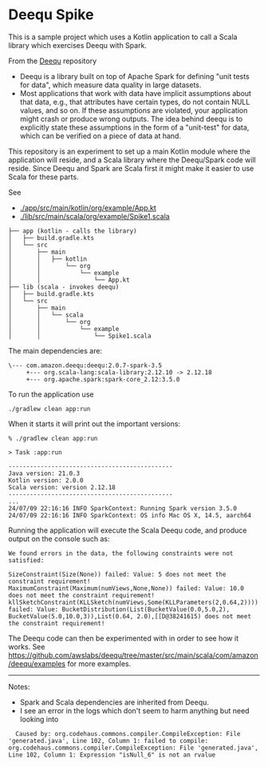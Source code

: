 # Deequ Spike

This is a sample project which uses a Kotlin application to call a Scala library which exercises Deequ with Spark.

From the [Deequ](https://github.com/awslabs/deequ) repository
- Deequ is a library built on top of Apache Spark for defining "unit tests for data", which measure data quality in large datasets.
- Most applications that work with data have implicit assumptions about that data, e.g., that attributes have certain types, do not contain NULL values, and so on. If these assumptions are violated, your application might crash or produce wrong outputs. The idea behind deequ is to explicitly state these assumptions in the form of a "unit-test" for data, which can be verified on a piece of data at hand.

This repository is an experiment to set up a main Kotlin module where the application will reside, and a Scala library where the Deequ/Spark code will reside. Since Deequ and Spark are Scala first it might make it easier to use Scala for these parts.

See 
- [./app/src/main/kotlin/org/example/App.kt](./app/src/main/kotlin/org/example/App.kt)
- [./lib/src/main/scala/org/example/Spike1.scala](./lib/src/main/scala/org/example/Spike1.scala)

```
├── app (kotlin - calls the library)
│   ├── build.gradle.kts
│   └── src
│       ├── main
│       │   ├── kotlin
│       │       └── org
│       │           └── example
│       │               └── App.kt
├── lib (scala - invokes deequ)
│   ├── build.gradle.kts
│   └── src
│       ├── main
│       │   └── scala
│       │       └── org
│       │           └── example
│       │               └── Spike1.scala
```

The main dependencies are:
```
\--- com.amazon.deequ:deequ:2.0.7-spark-3.5
     +--- org.scala-lang:scala-library:2.12.10 -> 2.12.18
     +--- org.apache.spark:spark-core_2.12:3.5.0
```

To run the application use
```
./gradlew clean app:run
```

When it starts it will print out the important versions:

```
% ./gradlew clean app:run

> Task :app:run

----------------------------------------------
Java version: 21.0.3
Kotlin version: 2.0.0
Scala version: version 2.12.18
----------------------------------------------
...
24/07/09 22:16:16 INFO SparkContext: Running Spark version 3.5.0
24/07/09 22:16:16 INFO SparkContext: OS info Mac OS X, 14.5, aarch64
```

Running the application will execute the Scala Deequ code, and produce output on the console such as:

```
We found errors in the data, the following constraints were not satisfied:

SizeConstraint(Size(None)) failed: Value: 5 does not meet the constraint requirement!
MaximumConstraint(Maximum(numViews,None,None)) failed: Value: 10.0 does not meet the constraint requirement!
kllSketchConstraint(KLLSketch(numViews,Some(KLLParameters(2,0.64,2)))) failed: Value: BucketDistribution(List(BucketValue(0.0,5.0,2), BucketValue(5.0,10.0,3)),List(0.64, 2.0),[[D@38241615) does not meet the constraint requirement!
```

The Deequ code can then be experimented with in order to see how it works.
See https://github.com/awslabs/deequ/tree/master/src/main/scala/com/amazon/deequ/examples for more examples.

----

Notes:

- Spark and Scala dependencies are inherited from Deequ.
- I see an error in the logs which don't seem to harm anything but need looking into
```
  Caused by: org.codehaus.commons.compiler.CompileException: File 'generated.java', Line 102, Column 1: failed to compile: org.codehaus.commons.compiler.CompileException: File 'generated.java', Line 102, Column 1: Expression "isNull_6" is not an rvalue
``` 